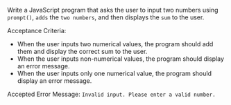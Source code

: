 Write a JavaScript program that asks the user to input two numbers using `prompt()`, `adds` the `two numbers`, and then displays the `sum` to the user.

Acceptance Criteria:

- When the user inputs two numerical values, the program should add them and display the correct sum to the user.
- When the user inputs non-numerical values, the program should display an error message.
- When the user inputs only one numerical value, the program should display an error message.

Accepted Error Message: `Invalid input. Please enter a valid number.`
